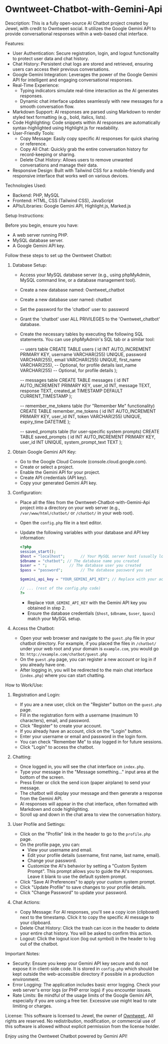 # Owntweet-Chatbot-with-Gemini-Api

Description:
This is a fully open-source AI Chatbot project created by Jewel, with credit to Owntweet social.
It utilizes the Google Gemini API to provide conversational responses within a web-based chat interface.

Features:

* User Authentication: Secure registration, login, and logout functionality to protect user data and chat history.
* Chat History: Persistent chat logs are stored and retrieved, ensuring users can access their previous conversations.
* Google Gemini Integration: Leverages the power of the Google Gemini API for intelligent and engaging conversational responses.
* Real-Time Experience:
    * Typing indicators simulate real-time interaction as the AI generates responses.
    * Dynamic chat interface updates seamlessly with new messages for a smooth conversation flow.
* Markdown Support: AI responses are parsed using Markdown to render styled text formatting (e.g., bold, italics, lists).
* Code Highlighting: Code snippets within AI responses are automatically syntax-highlighted using Highlight.js for readability.
* User-Friendly Tools:
    * Copy Message: Easily copy specific AI responses for quick sharing or reference.
    * Copy All Chat: Quickly grab the entire conversation history for record-keeping or sharing.
    * Delete Chat History: Allows users to remove unwanted conversations and manage their data.
* Responsive Design: Built with Tailwind CSS for a mobile-friendly and responsive interface that works well on various devices.

Technologies Used:

* Backend: PHP, MySQL
* Frontend: HTML, CSS (Tailwind CSS), JavaScript
* APIs/Libraries: Google Gemini API, Highlight.js, Marked.js

Setup Instructions:

Before you begin, ensure you have:
* A web server running PHP.
* MySQL database server.
* A Google Gemini API key.

Follow these steps to set up the Owntweet Chatbot:

1. Database Setup:
   * Access your MySQL database server (e.g., using phpMyAdmin, MySQL command line, or a database management tool).
   * Create a new database named: Owntweet_chatbot
   * Create a new database user named: chatbot
   * Set the password for the 'chatbot' user to: password
   * Grant the 'chatbot' user ALL PRIVILEGES to the 'Owntweet_chatbot' database.
   * Create the necessary tables by executing the following SQL statements. You can use phpMyAdmin's SQL tab or a similar tool:

     -- users table
     CREATE TABLE users (
         id INT AUTO_INCREMENT PRIMARY KEY,
         username VARCHAR(255) UNIQUE,
         password VARCHAR(255),
         email VARCHAR(255) UNIQUE,
         first_name VARCHAR(255), -- Optional, for profile details
         last_name VARCHAR(255)   -- Optional, for profile details
     );

     -- messages table
     CREATE TABLE messages (
         id INT AUTO_INCREMENT PRIMARY KEY,
         user_id INT,
         message TEXT,
         response TEXT,
         created_at TIMESTAMP DEFAULT CURRENT_TIMESTAMP
     );

     -- remember_me_tokens table (for "Remember Me" functionality)
     CREATE TABLE remember_me_tokens (
         id INT AUTO_INCREMENT PRIMARY KEY,
         user_id INT,
         token VARCHAR(255) UNIQUE,
         expiry_time DATETIME
     );

     -- saved_prompts table (for user-specific system prompts)
     CREATE TABLE saved_prompts (
         id INT AUTO_INCREMENT PRIMARY KEY,
         user_id INT UNIQUE,
         system_prompt_text TEXT
     );


2. Obtain Google Gemini API Key:
   * Go to the Google Cloud Console (console.cloud.google.com).
   * Create or select a project.
   * Enable the Gemini API for your project.
   * Create API credentials (API key).
   * Copy your generated Gemini API key.

3. Configuration:
   * Place all the files from the Owntweet-Chatbot-with-Gemini-Api project into a directory on your web server (e.g., `/var/www/html/chatbot/` or `/chatbot/` in your web root).
   * Open the `config.php` file in a text editor.
   * Update the following variables with your database and API key information:

     ```php
     <?php
     session_start();
     $host = "localhost";       // Your MySQL server host (usually localhost)
     $dbname = "chatbot"; // The database name you created
     $user = " ";          // The database user you created
     $pass = "password";        // The database password you set

     $gemini_api_key = "YOUR_GEMINI_API_KEY"; // Replace with your actual Gemini API key

     // ... (rest of the config.php code)
     ?>
     ```
     * Replace `YOUR_GEMINI_API_KEY` with the Gemini API key you obtained in step 2.
     * Ensure the database credentials (`$host`, `$dbname`, `$user`, `$pass`) match your MySQL setup.

4. Access the Chatbot:
   * Open your web browser and navigate to the `guest.php` file in your chatbot directory. For example, if you placed the files in `/chatbot/` under your web root and your domain is `example.com`, you would go to: `http://example.com/chatbot/guest.php`
   * On the `guest.php` page, you can register a new account or log in if you already have one.
   * After logging in, you will be redirected to the main chat interface (`index.php`) where you can start chatting.

How to Work/Use:

1. Registration and Login:
   * If you are a new user, click on the "Register" button on the `guest.php` page.
   * Fill in the registration form with a username (maximum 10 characters), email, and password.
   * Click "Register" to create your account.
   * If you already have an account, click on the "Login" button.
   * Enter your username or email and password in the login form.
   * You can check "Remember Me" to stay logged in for future sessions.
   * Click "Login" to access the chatbot.

2. Chatting:
   * Once logged in, you will see the chat interface on `index.php`.
   * Type your message in the "Message something..." input area at the bottom of the screen.
   * Press Enter or click the send icon (paper airplane) to send your message.
   * The chatbot will display your message and then generate a response from the Gemini API.
   * AI responses will appear in the chat interface, often formatted with Markdown and code highlighting.
   * Scroll up and down in the chat area to view the conversation history.

3. User Profile and Settings:
   * Click on the "Profile" link in the header to go to the `profile.php` page.
   * On the profile page, you can:
     * View your username and email.
     * Edit your profile details (username, first name, last name, email).
     * Change your password.
     * Customize the AI's behavior by setting a "Custom System Prompt". This prompt allows you to guide the AI's responses. Leave it blank to use the default system prompt.
   * Click "Save AI Preferences" to apply your custom system prompt.
   * Click "Update Profile" to save changes to your profile details.
   * Click "Change Password" to update your password.

4. Chat Actions:
   * Copy Message: For AI responses, you'll see a copy icon (clipboard) next to the timestamp. Click it to copy the specific AI message to your clipboard.
   * Delete Chat History: Click the trash can icon in the header to delete your entire chat history. You will be asked to confirm this action.
   * Logout: Click the logout icon (log out symbol) in the header to log out of the chatbot.

Important Notes:

* Security: Ensure you keep your Gemini API key secure and do not expose it in client-side code. It is stored in `config.php` which should be kept outside the web-accessible directory if possible in a production environment.
* Error Logging: The application includes basic error logging. Check your web server's error logs (or PHP error logs) if you encounter issues.
* Rate Limits: Be mindful of the usage limits of the Google Gemini API, especially if you are using a free tier. Excessive use might lead to rate limiting or charges.

License:
This software is licensed to Jewel, the owner of [Owntweet ](https://owntweet.com).
All rights are reserved. No redistribution, modification, or commercial use of this software is allowed without explicit permission from the license holder.

Enjoy using the Owntweet Chatbot powered by Gemini API!
